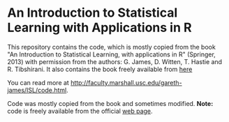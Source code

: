 # An Introduction to Statistical Learning with Applications in R

This repository contains the code, which is mostly copied from the book "An Introduction to Statistical Learning, with applications in R"  (Springer, 2013) with permission from the authors: G. James, D. Witten,  T. Hastie and R. Tibshirani. It also contains the book freely available from [here](http://faculty.marshall.usc.edu/gareth-james/ISL/ISLR%20Seventh%20Printing.pdf)

You can read more at http://faculty.marshall.usc.edu/gareth-james/ISL/code.html.

Code was mostly copied from the book and sometimes modified. **Note:** code is freely available from the official [web page](http://faculty.marshall.usc.edu/gareth-james/ISL/code.html).
